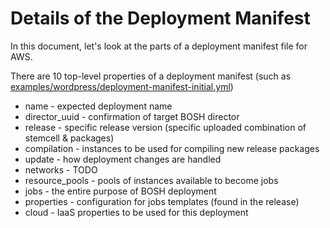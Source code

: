 # Details of the Deployment Manifest

In this document, let's look at the parts of a deployment manifest file for AWS.

There are 10 top-level properties of a deployment manifest (such as [examples/wordpress/deployment-manifest-initial.yml](../../examples/wordpress/deployment-manifest-initial.yml))

* name - expected deployment name
* director_uuid - confirmation of target BOSH director
* release - specific release version (specific uploaded combination of stemcell & packages)
* compilation - instances to be used for compiling new release packages
* update - how deployment changes are handled
* networks - TODO
* resource_pools - pools of instances available to become jobs
* jobs - the entire purpose of BOSH deployment
* properties - configuration for jobs templates (found in the release)
* cloud - IaaS properties to be used for this deployment


